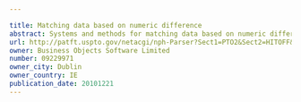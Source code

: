 ```yaml
---

title: Matching data based on numeric difference
abstract: Systems and methods for matching data based on numeric difference are described herein. Input data elements are parsed to identify a first number and a second number. A difference between the first number and the second number is calculated based on a predefined formula. Based on the difference, a matching score between the input data elements is evaluated. The matching score is proportional to a base matching score corresponding to a threshold difference, and a maximum score corresponding to a match between the first number and the second number. A similarity between the input data elements is reported based on the evaluated matching score.
url: http://patft.uspto.gov/netacgi/nph-Parser?Sect1=PTO2&Sect2=HITOFF&p=1&u=%2Fnetahtml%2FPTO%2Fsearch-adv.htm&r=1&f=G&l=50&d=PALL&S1=09229971&OS=09229971&RS=09229971
owner: Business Objects Software Limited
number: 09229971
owner_city: Dublin
owner_country: IE
publication_date: 20101221
---
```

